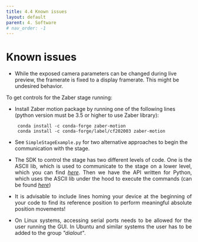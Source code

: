 ```yaml
---
title: 4.4 Known issues
layout: default
parent: 4. Software
# nav_order: -1
---
```


# Known issues

-  While the exposed camera parameters can be changed during live preview, the framerate is fixed to a display framerate. This might be undesired behavior.

To get controls for the Zaber stage running:

- Install Zaber motion package by running one of the following lines (python version must be 3.5 or higher to use Zaber library):
     
       conda install -c conda-forge zaber-motion
       conda install -c conda-forge/label/cf202003 zaber-motion
       
- See `SimpleStageExample.py` for two alternative approaches to begin the communication with the stage.
- <p align="justify">The SDK to control the stage has two different levels of code. One is the ASCII lib, which is used to communicate to the stage on a lower level, which you can find <a href="https://www.zaber.com/support/docs/api/core-python/0.8.1/ascii.html#"><i>here</i></a>. Then we have the API written for Python, which uses the ASCII lib under the hood to execute the commands (can be found <a href="https://www.zaber.com/software/docs/motion-library/ascii/references/python/#axis"><i>here</i></a>)</p>

  
- <p align="justify"> It is advisable to include lines homing your device at the beginning of your code to find its reference position to perform meaningful absolute position movements!</p>    

- <p align="justify"> On Linux systems, accessing serial ports needs to be allowed for the user running the GUI. In Ubuntu and similar systems the user has to be added to the group <i>"dialout"</i>.</p>
